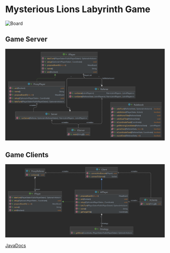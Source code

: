 # Mysterious Lions Labyrinth Game

<img width="400" alt="Board" src="https://media.github.khoury.northeastern.edu/user/8138/files/810b96d0-4e1b-4905-8bd0-4f6d28cdc0aa">


## Game Server
![img.png](XServerDiagram.png)

## Game Clients
![img.png](XClientsDiagram.png)

[JavaDocs](Maze/Other/Labyrinth/src/main/javadoc/apidocs/index.html)
